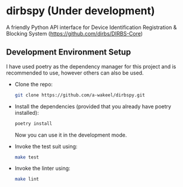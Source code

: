 # dirbspy (Under development)
A friendly Python API interface for Device Identification Registration &amp; Blocking System (https://github.com/dirbs/DIRBS-Core)

## Development Environment Setup
I have used poetry as the dependency manager for this project and is recommended to use,
however others can also be used.
- Clone the repo:
    ```bash
    git clone https://github.com/a-wakeel/dirbspy.git
    ```
- Install the dependencies (provided that you already have poetry installed):
    ```bash
    poetry install
    ```
  Now you can use it in the development mode.
  
- Invoke the test suit using:
    ```bash
    make test
    ```
- Invoke the linter using:
    ```bash
    make lint
    ```
 